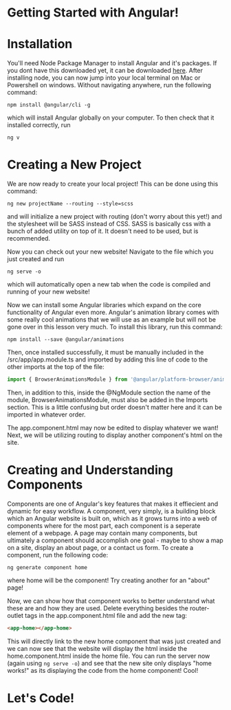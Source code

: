 # Getting Started with Angular!

# Installation
You'll need Node Package Manager to install Angular and it's packages. If you dont have this downloaded yet, it can be downloaded [here](https://nodejs.org/en/).
After installing node, you can now jump into your local terminal on Mac or Powershell on windows. Without navigating anywhere, run the following command:
```
npm install @angular/cli -g
```
which will install Angular globally on your computer. To then check that it installed correctly, run
```
ng v
```

# Creating a New Project
We are now ready to create your local project! This can be done using this command:
```
ng new projectName --routing --style=scss
```
and will initialize a new project with routing (don't worry about this yet!) and the stylesheet will be SASS instead of CSS. SASS is basically css with a bunch of added utility on top of it. It doesn't need to be used, but is recommended.

Now you can check out your new website! Navigate to the file which you just created and run
```
ng serve -o
``` 
which will automatically open a new tab when the code is compiled and running of your new website!

Now we can install some Angular libraries which expand on the core functionality of Angular even more. Angular's animation library comes with some really cool animations that we will use as an example but will not be gone over in this lesson very much. To install this library, run this command:
```
npm install --save @angular/animations
```
Then, once installed successfully, it must be manually included in the /src/app/app.module.ts and imported by adding this line of code to the other imports at the top of the file:
```javascript
import { BrowserAnimationsModule } from '@angular/platform-browser/animations';
```
Then, in addition to this, inside the @NgModule section the name of the module, BrowserAnimationsModule, must also be added in the Imports section. This is a little confusing but order doesn't matter here and it can be imported in whatever order.

The app.component.html may now be edited to display whatever we want! Next, we will be utilizing routing to display another component's html on the site.

# Creating and Understanding Components
Components are one of Angular's key features that makes it effiecient and dynamic for easy workflow. A component, very simply, is a building block which an Angular website is built on, which as it grows turns into a web of components where for the most part, each component is a seperate element of a webpage. A page may contain many components, but ultimately a component should accomplish one goal - maybe to show a map on a site, display an about page, or a contact us form.
To create a component, run the following code:
```
ng generate component home
```
where home will be the component! Try creating another for an "about" page!

Now, we can show how that component works to better understand what these are and how they are used. Delete everything besides the router-outlet tags in the app.component.html file and add the new tag:
```html
<app-home></app-home>
```
This will directly link to the new home component that was just created and we can now see that the website will display the html inside the home.component.html inside the home file. You can run the server now (again using ```ng serve -o```) and see that the new site only displays "home works!" as its displaying the code from the home component! Cool!

# Let's Code!
